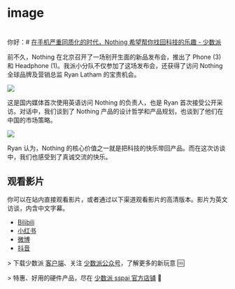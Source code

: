 # image


# 
你好：# [在手机严重同质化的时代，Nothing 希望帮你找回科技的乐趣 - 少数派](https://sspai.com/post/101101)

前不久，Nothing 在北京召开了一场别开生面的新品发布会，推出了 Phone (3) 和 Headphone (1)。我派小分队不仅参加了这场发布会，还获得了访问 Nothing 全球品牌及营销总监 Ryan Latham 的宝贵机会。

![](https://cdnfile.sspai.com/2025/07/16/ac3dae7220adba4f931d30d0e5230447.jpeg?imageView2/2/w/1120/q/90/interlace/1/ignore-error/1/format/webp)

这是国内媒体首次使用英语访问 Nothing 的负责人，也是 Ryan 首次接受公开采访。对话中，我们谈到了 Nothing 产品的设计哲学和产品规划，也谈到了他们在中国的市场策略。

![](https://cdnfile.sspai.com/2025/07/16/36d3f28ccac2b39a43bb06533c5b7d04.jpeg?imageView2/2/w/1120/q/90/interlace/1/ignore-error/1/format/webp)

Ryan 认为，Nothing 的核心价值之一就是把科技的快乐带回产品。而在这次访谈中，我们也感受到了真诚交流的快乐。

## 观看影片

你可以在站内直接观看影片，或者通过以下渠道观看影片的高清版本。影片为英文访谈，内含中文字幕。

*   [Bilibili](https://www.bilibili.com/video/BV1yKgwzpESE/)
*   [小红书](https://sspai.com/link?target=http%3A%2F%2Fxhslink.com%2Fm%2F30mEWIkjUvr)
*   [微博](https://weibo.com/1914010467/PBuWdrF7G)
*   [抖音](https://sspai.com/link?target=https%3A%2F%2Fv.douyin.com%2FT4uxvBu8JsU%2F)

\> 下载少数派 [客户端](https://sspai.com/page/client)、关注 [少数派公众号](https://sspai.com/s/J71e)，了解更多的新玩意 🆒

\> 特惠、好用的硬件产品，尽在 [少数派 sspai 官方店铺](https://shop549593764.taobao.com/?spm=a230r.7195193.1997079397.2.2ddc7e0bPqKQHc) 🛒